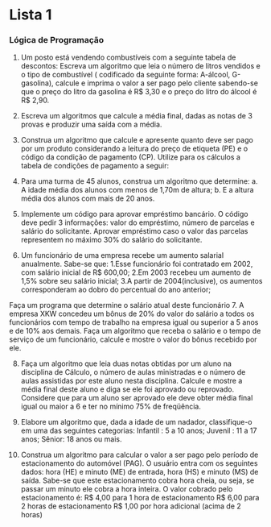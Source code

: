# Lista 1

### Lógica de Programação

1. Um posto está vendendo combustíveis com a seguinte tabela de
descontos:
Escreva um algoritmo que leia o número de litros vendidos e o tipo
de combustível ( codificado da seguinte forma: A-álcool,
G-gasolina), calcule e imprima o valor a ser pago pelo cliente
sabendo-se que o preço do litro da gasolina é R$ 3,30 e o preço
do litro do álcool é R$ 2,90.

2. Escreva um algoritmos que calcule a média final, dadas as notas
de 3 provas e produzir uma saída com a média.
3. Construa um algoritmo que calcule e apresente quanto deve ser
pago por um produto considerando a leitura do preço de
etiqueta (PE) e o código da condição de pagamento (CP).
Utilize para os cálculos a tabela de condições de pagamento a
seguir:

4. Para uma turma de 45 alunos, construa um algoritmo que
determine:
a. A idade média dos alunos com menos de 1,70m de altura;
b. E a altura média dos alunos com mais de 20 anos.
5. Implemente um código para aprovar empréstimo bancário. O
código deve pedir 3 informações: valor do empréstimo, número de
parcelas e salário do solicitante. Aprovar empréstimo caso o valor
das parcelas representem no máximo 30% do salário do
solicitante.

6. Um funcionário de uma empresa recebe um aumento salarial
anualmente. Sabe-se que:
1.Esse funcionário foi contratado em 2002, com salário inicial de
R$ 600,00;
2.Em 2003 recebeu um aumento de 1,5% sobre seu salário inicial;
3.A partir de 2004(inclusive), os aumentos corresponderam ao
dobro do percentual do ano anterior;

Faça um programa que determine o salário atual deste funcionário
7. A empresa XKW concedeu um bônus de 20% do valor do salário a
todos os funcionários com tempo de trabalho na empresa igual ou
superior a 5 anos e de 10% aos demais.
Faça um algoritmo que receba o salário e o tempo de serviço de
um funcionário, calcule e mostre o valor do bônus recebido por
ele.

8. Faça um algoritmo que leia duas notas obtidas por um aluno
na disciplina de Cálculo, o número de aulas ministradas e o
número de aulas assistidas por este aluno nesta disciplina.
Calcule e mostre a média final deste aluno e diga se ele foi
aprovado ou reprovado.
Considere que para um aluno ser aprovado ele deve obter
média final igual ou maior a 6 e ter no mínimo 75% de freqüência.

9. Elabore um algoritmo que, dada a idade de um nadador,
classifique-o em uma das seguintes categorias:
Infantil : 5 a 10 anos;
Juvenil : 11 a 17 anos;
Sênior: 18 anos ou mais.

10. Construa um algoritmo para calcular o valor a ser pago pelo
período de estacionamento do automóvel (PAG).
O usuário entra com os seguintes dados: hora (HE) e minuto (ME)
de entrada, hora (HS) e minuto (MS) de saída. Sabe-se que este
estacionamento cobra hora cheia, ou seja, se passar um minuto
ele cobra a hora inteira.
O valor cobrado pelo estacionamento é:
R$ 4,00 para 1 hora de estacionamento
R$ 6,00 para 2 horas de estacionamento
R$ 1,00 por hora adicional (acima de 2 horas)
